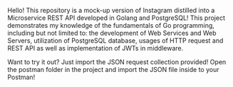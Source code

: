 Hello! This repository is a mock-up version of Instagram distilled into a Microservice REST API developed in Golang and PostgreSQL! This project demonstrates my knowledge of the fundamentals of Go programming, including but not limited to: the development of Web Services and Web Servers, utilization of PostgreSQL database, usages of HTTP request and REST API as well as implementation of JWTs in middleware.

Want to try it out? Just import the JSON request collection provided! Open the postman folder in the project and import the JSON file inside to your Postman!
